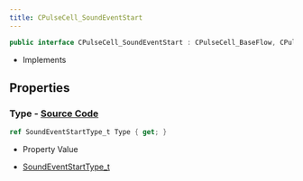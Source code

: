 ```yaml
---
title: CPulseCell_SoundEventStart
---
```


```csharp
public interface CPulseCell_SoundEventStart : CPulseCell_BaseFlow, CPulseCell_Base, ISchemaClass<CPulseCell_Base>, ISchemaClass<CPulseCell_BaseFlow>, ISchemaClass<CPulseCell_SoundEventStart>, ISchemaField, ISchemaClass, INativeHandle
```

- Implements

## Properties

### **Type** - [Source Code](https://github.com/swiftly-solution/swiftlys2/blob/main/managed/src/SwiftlyS2.Generated/Schemas/Interfaces/CPulseCell_SoundEventStart.cs#L16)

```csharp
ref SoundEventStartType_t Type { get; }
```

- Property Value

- [SoundEventStartType_t](/docs/api/shared/schemadefinitions/soundeventstarttype_t)

